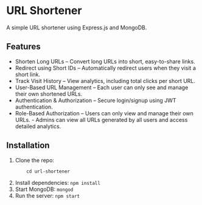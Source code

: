 # URL Shortener

A simple URL shortener using Express.js and MongoDB.

## Features
- Shorten Long URLs – Convert long URLs into short, easy-to-share links.
- Redirect using Short IDs – Automatically redirect users when they visit a short link.
- Track Visit History – View analytics, including total clicks per short URL.
- User-Based URL Management – Each user can only see and manage their own shortened URLs.
- Authentication & Authorization – Secure login/signup using JWT authentication.
- Role-Based Authorization – Users can only view and manage their own URLs.
                           - Admins can view all URLs generated by all users and access detailed analytics.

## Installation
1. Clone the repo:
   ``` git clone https://github.com/SohamAgawane/URL-Shortener.git
       cd url-shortener
   ```
2. Install dependencies:
   ``` npm install ```
3. Start MongoDB:
   ``` mongod ```
4. Run the server:
   ``` npm start ```
